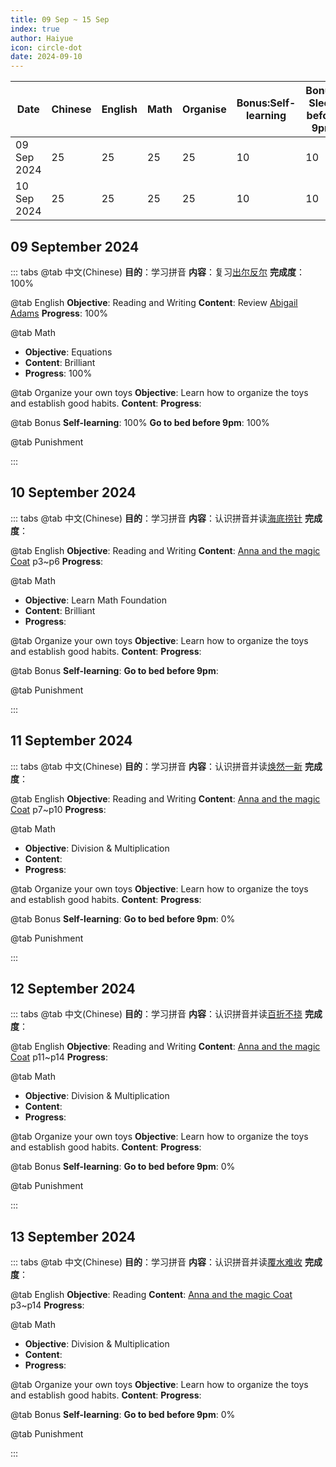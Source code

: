 ```yaml
---
title: 09 Sep ~ 15 Sep
index: true
author: Haiyue
icon: circle-dot
date: 2024-09-10
---
```


| Date | Chinese | English | Math | Organise | Bonus:Self-learning | Bonus: Sleep before 9pm | Punishment | Total |
| -- | -- | -- | -- | -- | -- | -- | -- | -- |
|09 Sep 2024 | 25 | 25 | 25 | 25 | 10 | 10 |  | 120 |
|10 Sep 2024 | 25 | 25 | 25 | 25 | 10 | 10 |  |  |


## 09 September 2024
::: tabs
@tab 中文(Chinese)
**目的**：学习拼音
**内容**：复习[出尔反尔](/chinese/idiom/2024-01-20_不可救药.html)
**完成度**：100%

@tab English
**Objective**: Reading and Writing
**Content**: Review [Abigail Adams](/english/reading/K/01.AbigailAdams(clr).html)
**Progress**: 100%

@tab Math
* **Objective**: Equations
* **Content**: Brilliant
* **Progress**: 100%

@tab Organize your own toys
**Objective**: Learn how to organize the toys and establish good habits.
**Content**: 
**Progress**: 

@tab Bonus
**Self-learning**: 100%
**Go to bed before 9pm**: 100%

@tab Punishment

:::


## 10 September 2024
::: tabs
@tab 中文(Chinese)
**目的**：学习拼音
**内容**：认识拼音并读[海底捞针](/chinese/idiom/2024-01-19_海底捞针.html)
**完成度**：

@tab English
**Objective**: Reading and Writing
**Content**: [Anna and the magic Coat](/english/reading/K/04.AnnaAndTheMagicCoat.html) p3~p6
**Progress**: 

@tab Math
* **Objective**: Learn Math Foundation
* **Content**: Brilliant
* **Progress**: 

@tab Organize your own toys
**Objective**: Learn how to organize the toys and establish good habits.
**Content**: 
**Progress**: 

@tab Bonus
**Self-learning**: 
**Go to bed before 9pm**: 

@tab Punishment

:::

## 11 September 2024
::: tabs
@tab 中文(Chinese)
**目的**：学习拼音
**内容**：认识拼音并读[焕然一新](/chinese/idiom/2024-01-13_焕然一新.html)
**完成度**：

@tab English
**Objective**: Reading and Writing
**Content**: [Anna and the magic Coat](/english/reading/K/04.AnnaAndTheMagicCoat.html) p7~p10
**Progress**: 

@tab Math
* **Objective**: Division & Multiplication
* **Content**: 
* **Progress**: 

@tab Organize your own toys
**Objective**: Learn how to organize the toys and establish good habits.
**Content**: 
**Progress**: 

@tab Bonus
**Self-learning**: 
**Go to bed before 9pm**: 0%

@tab Punishment

:::


## 12 September 2024
::: tabs
@tab 中文(Chinese)
**目的**：学习拼音
**内容**：认识拼音并读[百折不挠](/chinese/idiom/2024-01-04_百折不挠.html)
**完成度**：

@tab English
**Objective**: Reading and Writing
**Content**: [Anna and the magic Coat](/english/reading/K/04.AnnaAndTheMagicCoat.html) p11~p14
**Progress**: 

@tab Math
* **Objective**: Division & Multiplication
* **Content**: 
* **Progress**: 

@tab Organize your own toys
**Objective**: Learn how to organize the toys and establish good habits.
**Content**: 
**Progress**: 

@tab Bonus
**Self-learning**: 
**Go to bed before 9pm**: 0%

@tab Punishment

:::


## 13 September 2024
::: tabs
@tab 中文(Chinese)
**目的**：学习拼音
**内容**：认识拼音并读[覆水难收](/chinese/idiom/2024-01-14_覆水难收.html)
**完成度**：

@tab English
**Objective**: Reading 
**Content**: [Anna and the magic Coat](/english/reading/K/04.AnnaAndTheMagicCoat.html) p3~p14
**Progress**: 

@tab Math
* **Objective**: Division & Multiplication
* **Content**: 
* **Progress**: 

@tab Organize your own toys
**Objective**: Learn how to organize the toys and establish good habits.
**Content**: 
**Progress**: 

@tab Bonus
**Self-learning**: 
**Go to bed before 9pm**: 0%

@tab Punishment

:::
